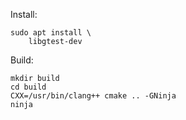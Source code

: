 Install:

    sudo apt install \
        libgtest-dev

Build:

    mkdir build
    cd build
    CXX=/usr/bin/clang++ cmake .. -GNinja
    ninja
